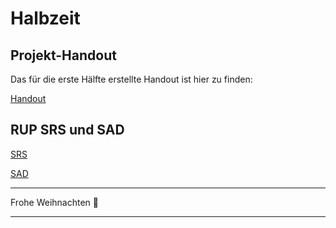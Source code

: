 # Halbzeit

## Projekt-Handout

Das für die erste Hälfte erstellte Handout ist hier zu finden:

[Handout](./media/Handout.pdf)

## RUP SRS und SAD

[SRS](../srs/srs)

[SAD](../sad/sad)

---

Frohe Weihnachten 🎅

---

<script src="https://utteranc.es/client.js" repo="Puggingtons/habittrackingblog" issue-term="pathname" theme="github-light" crossorigin="anonymous" async> </script>
